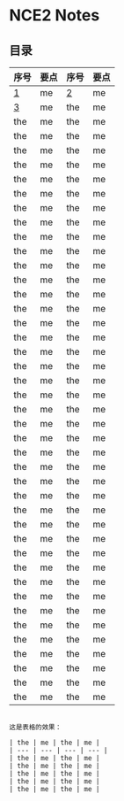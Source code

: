 # **NCE2 Notes**  
## **目录**  

| 序号 | 要点 | 序号 | 要点 |
| --- | --- | --- | --- |
| [1](https://github.com/moodHappy/HelloWorld/blob/master/NCE%20notes%20md%2FNCE%20Note2%2F01.md) | me | [2](https://github.com/moodHappy/HelloWorld/blob/master/NCE%20notes%20md%2FNCE%20Note2%2F02.md) | me |
| [3](https://github.com/moodHappy/HelloWorld/blob/master/NCE%20notes%20md%2FNCE%20Note2%2F03.md) | me | the | me |
| the | me | the | me |
| the | me | the | me |
| the | me | the | me |
| the | me | the | me |
| the | me | the | me |
| the | me | the | me |
| the | me | the | me |
| the | me | the | me |
| the | me | the | me |
| the | me | the | me |
| the | me | the | me | 
| the | me | the | me |
| the | me | the | me |
| the | me | the | me |
| the | me | the | me |
| the | me | the | me | 
| the | me | the | me |
| the | me | the | me |
| the | me | the | me |
| the | me | the | me |
| the | me | the | me | 
| the | me | the | me |
| the | me | the | me |
| the | me | the | me |
| the | me | the | me |
| the | me | the | me | 
| the | me | the | me |
| the | me | the | me |
| the | me | the | me |
| the | me | the | me |
| the | me | the | me | 
| the | me | the | me |
| the | me | the | me |
| the | me | the | me |
| the | me | the | me |
| the | me | the | me | 
| the | me | the | me |
| the | me | the | me |
| the | me | the | me |
| the | me | the | me |
| the | me | the | me |
```

这是表格的效果：

| the | me | the | me |
| --- | --- | --- | --- |
| the | me | the | me |
| the | me | the | me |
| the | me | the | me |
| the | me | the | me |
| the | me | the | me |
